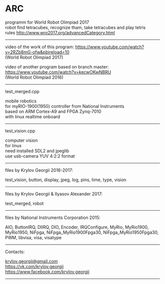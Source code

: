 # ARC

programm for World Robot Olimpiad 2017 <br>
robot find tetracubes, recognize tham, take tetracubes and play tetris <br>
rules http://www.wro2017.org/advancedCategory.html

----

video of the work of this program:
https://www.youtube.com/watch?v=2RZb8mG-ofw&pbjreload=10 <br>
(World Robot Olimpiad 2017)

video of another program based on branch master:
https://www.youtube.com/watch?v=kecwOKwNBRU <br>
(World Robot Olimpiad 2016)

----

test_merged.cpp

mobile robotics <br>
for myRIO-1900(1950) controller from National Instruments <br>
based on ARM Cortex-A9 and FPGA Zynq-7010 <br>
with linux realtime onboard 

----

test_vision.cpp

computer vision <br>
for linux <br>
need installed SDL2 and jpeglib <br>
use usb-camera YUV 4:2:2 format 

----

files by Krylov Georgii 2016-2017:

test_vision, button, display, jpeg, log, pins, time, type, vision

----

files by Krylov Georgii & Ilyasov Alexander 2017:

test_merged, robot

----

files by National Instruments Corporation 2015:

AIO, ButtonIRQ, DIIRQ, DIO, Encoder, IRQConfigure, MyRio, MyRio1900, MyRio1950, NiFpga, NiFpga_MyRio1900Fpga30,  	NiFpga_MyRio1950Fpga30, PWM, libvisa, visa, visatype

----

Contacts:

krylov.georgii@gmail.com <br>
https://vk.com/krylov.georgii <br>
https://www.facebook.com/krylov.georgii

----
